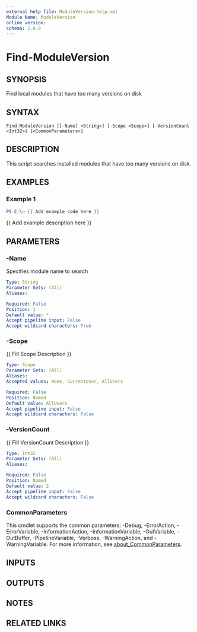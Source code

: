 ```yaml
---
external help file: ModuleVersion-help.xml
Module Name: ModuleVersion
online version:
schema: 2.0.0
---
```


# Find-ModuleVersion

## SYNOPSIS
Find local modules that have too many versions on disk

## SYNTAX

```
Find-ModuleVersion [[-Name] <String>] [-Scope <Scope>] [-VersionCount <Int32>] [<CommonParameters>]
```

## DESCRIPTION
This script searches installed modules that have too many versions on disk.

## EXAMPLES

### Example 1
```powershell
PS C:\> {{ Add example code here }}
```

{{ Add example description here }}

## PARAMETERS

### -Name
Specifies module name to search

```yaml
Type: String
Parameter Sets: (All)
Aliases:

Required: False
Position: 1
Default value: *
Accept pipeline input: False
Accept wildcard characters: True
```

### -Scope
{{ Fill Scope Description }}

```yaml
Type: Scope
Parameter Sets: (All)
Aliases:
Accepted values: None, CurrentUser, AllUsers

Required: False
Position: Named
Default value: AllUsers
Accept pipeline input: False
Accept wildcard characters: False
```

### -VersionCount
{{ Fill VersionCount Description }}

```yaml
Type: Int32
Parameter Sets: (All)
Aliases:

Required: False
Position: Named
Default value: 2
Accept pipeline input: False
Accept wildcard characters: False
```

### CommonParameters
This cmdlet supports the common parameters: -Debug, -ErrorAction, -ErrorVariable, -InformationAction, -InformationVariable, -OutVariable, -OutBuffer, -PipelineVariable, -Verbose, -WarningAction, and -WarningVariable. For more information, see [about_CommonParameters](http://go.microsoft.com/fwlink/?LinkID=113216).

## INPUTS

## OUTPUTS

## NOTES

## RELATED LINKS
